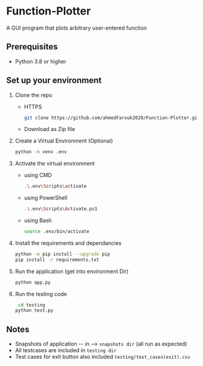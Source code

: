 # Function-Plotter
A GUI program that plots arbitrary user-entered function

## Prerequisites

- Python 3.8 or higher

## Set up your environment

1. Clone the repo
   - HTTPS
     ```sh
     git clone https://github.com/ahmedFarouk2020/Function-Plotter.git
     ```
   - Download as Zip file

2. Create a Virtual Environment (Optional)
   ```sh
   python -m venv .env
   ```
3. Activate the virtual environment

   - using CMD
     ```sh
     .\.env\Scripts\activate
     ```
   - using PowerShell
     ```sh
     .\.env\Scripts\Activate.ps1
     ```
   - using Bash
     ```sh
     source .env/bin/activate
     ```

4. Install the requirements and dependancies

   ```sh
   python -m pip install --upgrade pip
   pip install -r requirements.txt
   ```

5. Run the application (get into environment Dir)
   
   ```sh
   python app.py
   ```
6. Run the testing code
   ```sh
    cd testing
   python test.py
   ```
## Notes
- Snapshots of application -- in --> `snapshots dir` (all run as expected)
- All testcases are included in `testing dir`
- Test cases for exit button also included `testing/test_cases(exit).csv`
